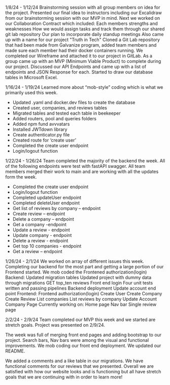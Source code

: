 1/8/24 - 1/12/24
Brainstorming session with all group members on idea for the project.
Presented our final idea to instructors including our Excalidraw from our brainstorming session with our MVP in mind.
Next we worked on our Collaboration Contract which included:
Each members strengths and weaknesses
How we would assign tasks and track them through our shared git lab repository
Our plan to incorporate daily standup meetings
Also came up with a name for our project "Truth in Tech"
Cloned a Git Lab repository that had been made from Galvanize program, added team members and made sure each
member had their docker containers running.
We completed our Wireframe and attached it to our project in GitLab.
As a group came up with an MVP (Minimum Viable Product) to complete during our project.
Discussed our API Endpoints and came up with a list of endpoints and JSON Response for each.
Started to draw our database tables in Microsoft Excel.


1/16/24 - 1/19/24
Learned more about “mob-style” coding which is what we primarily used this week.
-	Updated .yaml and docker.dev files to create the database
-	Created user, companies, and reviews tables
-	Migrated tables and tested each table in beekeeper
-   Added routers, pool and queries folders
-   Added npm fund avvvatars
-	Installed JWTdown library
-	Create authenticator.py file
-	Created route for ‘create user’
-	Completed the create user endpoint
-	Login/logout function


1/22/24 - 1/26/24
Team completed the majority of the backend the week. All of the following endpoints were test with fastAPI
swagger. All team members merged their work to main and are working with all the updates form the week.
- Completed the create user endpoint
- Login/logout function
- Completed updateUser endpoint
- Completed deleteUser endpoint
- Get list of reviews by company – endpoint
- Create review – endpoint
- Delete a company – endpoint
- Get a company -endpoint
- Update a review - endpoint
- Update company - endpoint
- Delete a review - endpoint
- Get top 10 companies - endpoint
- Get a review – endpoint


1/26/24 - 2/1/24
We worked on array of different issues this week.  Completing our backend for the most part and getting a
large portion of our Frontend started.  We mob coded the Frontened authorization(login)
Backend:
	Updated migration tables
    Updated project with dummy data through migrations
	GET top_ten reviews
	Front end login
	Four unit tests written and passing pipelines
	Backend deployment
    Update account end point
Frontend:
	Frontend authorization(login)
	Create User
	Create Company
	Create Review
	List companies
	List reviews by company
    Update Account
    Company Page
Currently working on:
	Home page
	Nav bar
	Single review page


2/2/24 - 2/9/24
Team completed our MVP this week and we started are stretch goals.
Project was presented on 2/9/24.

The week was full of merging front end pages and adding bootstrap to our project.
Search bars, Nav bars were among the visual and functional improvements.
We mob coding our front end deployment.
We updated our README.

We added a comments and a like table in our migrations.
We have functional comments for our reviews that we presented.
Overall we are satisfied with how our website looks and is functioning but all
have stretch goals that we are continuing with in order to learn more!
